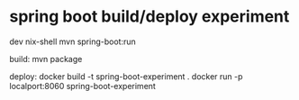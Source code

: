 # spring boot build/deploy experiment

dev
nix-shell
mvn spring-boot:run

build:
mvn package

deploy:
docker build -t spring-boot-experiment .
docker run -p localport:8060 spring-boot-experiment
